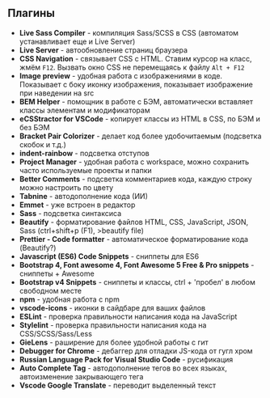 ## Плагины
* **Live Sass Compiler** - компиляция Sass/SCSS в CSS (автоматом устанавливает еще и Live Server)
* **Live Server** - автообновление страниц браузера
* **CSS Navigation** - связывает CSS с HTML. Ставим курсор на класс, жмём `F12`. Вызвать окно CSS не перемещаясь к файлу `Alt + F12`
* **Image preview** - удобная работа с изображениями в коде. Показывает с боку иконку изображения, показывает изображение при наведении на src
* **BEM Helper** - помощник в работе с БЭМ, автоматически вставляет классы элементам и модификаторам
* **eCSStractor for VSCode** - копирует классы из HTML в CSS, по БЭМ и без БЭМ
* **Bracket Pair Colorizer** - делает код более удобочитаемым (подсветка скобок и т.д.)
* **indent-rainbow** - подсветка отступов
* **Project Manager** - удобная работа с workspace, можно сохранить часто используемые проекты и папки
* **Better Comments** - подсветка комментариев кода, каждую строку можно настроить по цвету
* **Tabnine** - автодополнение кода (ИИ)
* **Emmet** - уже встроен в редактор
* **Sass** - подсветка синтаксиса
* **Beautify** - форматирование файлов HTML, CSS, JavaScript, JSON, Sass (ctrl+shift+p (F1), >beautify file)
* **Prettier - Code formatter** - автоматическое форматирование кода (Beautify?)
* **Javascript (ES6) Code Snippets** - сниппеты для ES6
* **Bootstrap 4, Font awesome 4, Font Awesome 5 Free & Pro snippets** - сниппеты + Awesome
* **Bootstrap v4 Snippets** - сниппеты и классы, ctrl + 'пробел' в любом свободном месте
* **npm** - удобная работа с npm
* **vscode-icons** - иконки в сайдбаре для ваших файлов
* **ESLint** - проверка правильности написания кода на JavaScript
* **Stylelint** - проверка правильности написания кода на CSS/SCSS/Sass/Less
* **GieLens** - раширение для более удобной работы с гит
* **Debugger for Chrome** - дебаггер для отладки JS-кода от гугл хром
* **Russian Language Pack for Visual Studio Code** - русификация
* **Auto Complete Tag** - автодополнение тегов во всех языках, автоизменение закрывающего тега
* **Vscode Google Translate** - переводит выделенный текст

